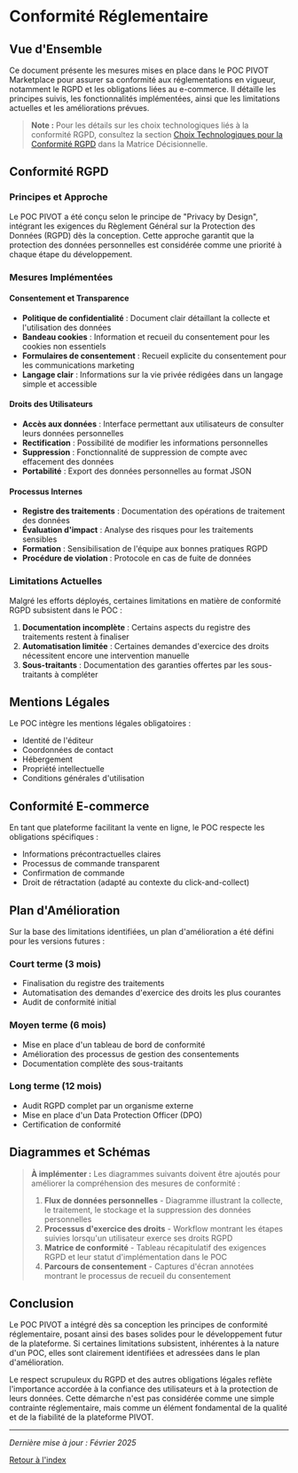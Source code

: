 # Conformité Réglementaire

## Vue d'Ensemble

Ce document présente les mesures mises en place dans le POC PIVOT Marketplace pour assurer sa conformité aux réglementations en vigueur, notamment le RGPD et les obligations liées au e-commerce. Il détaille les principes suivis, les fonctionnalités implémentées, ainsi que les limitations actuelles et les améliorations prévues.

> **Note :** Pour les détails sur les choix technologiques liés à la conformité RGPD, consultez la section [Choix Technologiques pour la Conformité RGPD](../matrice_decisionnelle/README.md#choix-technologiques-pour-la-conformité-rgpd) dans la Matrice Décisionnelle.

## Conformité RGPD

### Principes et Approche

Le POC PIVOT a été conçu selon le principe de "Privacy by Design", intégrant les exigences du Règlement Général sur la Protection des Données (RGPD) dès la conception. Cette approche garantit que la protection des données personnelles est considérée comme une priorité à chaque étape du développement.

### Mesures Implémentées

#### Consentement et Transparence

- **Politique de confidentialité** : Document clair détaillant la collecte et l'utilisation des données
- **Bandeau cookies** : Information et recueil du consentement pour les cookies non essentiels
- **Formulaires de consentement** : Recueil explicite du consentement pour les communications marketing
- **Langage clair** : Informations sur la vie privée rédigées dans un langage simple et accessible

#### Droits des Utilisateurs

- **Accès aux données** : Interface permettant aux utilisateurs de consulter leurs données personnelles
- **Rectification** : Possibilité de modifier les informations personnelles
- **Suppression** : Fonctionnalité de suppression de compte avec effacement des données
- **Portabilité** : Export des données personnelles au format JSON

#### Processus Internes

- **Registre des traitements** : Documentation des opérations de traitement des données
- **Évaluation d'impact** : Analyse des risques pour les traitements sensibles
- **Formation** : Sensibilisation de l'équipe aux bonnes pratiques RGPD
- **Procédure de violation** : Protocole en cas de fuite de données

### Limitations Actuelles

Malgré les efforts déployés, certaines limitations en matière de conformité RGPD subsistent dans le POC :

1. **Documentation incomplète** : Certains aspects du registre des traitements restent à finaliser
2. **Automatisation limitée** : Certaines demandes d'exercice des droits nécessitent encore une intervention manuelle
3. **Sous-traitants** : Documentation des garanties offertes par les sous-traitants à compléter

## Mentions Légales

Le POC intègre les mentions légales obligatoires :
- Identité de l'éditeur
- Coordonnées de contact
- Hébergement
- Propriété intellectuelle
- Conditions générales d'utilisation

## Conformité E-commerce

En tant que plateforme facilitant la vente en ligne, le POC respecte les obligations spécifiques :
- Informations précontractuelles claires
- Processus de commande transparent
- Confirmation de commande
- Droit de rétractation (adapté au contexte du click-and-collect)

## Plan d'Amélioration

Sur la base des limitations identifiées, un plan d'amélioration a été défini pour les versions futures :

### Court terme (3 mois)
- Finalisation du registre des traitements
- Automatisation des demandes d'exercice des droits les plus courantes
- Audit de conformité initial

### Moyen terme (6 mois)
- Mise en place d'un tableau de bord de conformité
- Amélioration des processus de gestion des consentements
- Documentation complète des sous-traitants

### Long terme (12 mois)
- Audit RGPD complet par un organisme externe
- Mise en place d'un Data Protection Officer (DPO)
- Certification de conformité

## Diagrammes et Schémas

> **À implémenter :** Les diagrammes suivants doivent être ajoutés pour améliorer la compréhension des mesures de conformité :
> 
> 1. **Flux de données personnelles** - Diagramme illustrant la collecte, le traitement, le stockage et la suppression des données personnelles
> 2. **Processus d'exercice des droits** - Workflow montrant les étapes suivies lorsqu'un utilisateur exerce ses droits RGPD
> 3. **Matrice de conformité** - Tableau récapitulatif des exigences RGPD et leur statut d'implémentation dans le POC
> 4. **Parcours de consentement** - Captures d'écran annotées montrant le processus de recueil du consentement

## Conclusion

Le POC PIVOT a intégré dès sa conception les principes de conformité réglementaire, posant ainsi des bases solides pour le développement futur de la plateforme. Si certaines limitations subsistent, inhérentes à la nature d'un POC, elles sont clairement identifiées et adressées dans le plan d'amélioration.

Le respect scrupuleux du RGPD et des autres obligations légales reflète l'importance accordée à la confiance des utilisateurs et à la protection de leurs données. Cette démarche n'est pas considérée comme une simple contrainte réglementaire, mais comme un élément fondamental de la qualité et de la fiabilité de la plateforme PIVOT.

---

*Dernière mise à jour : Février 2025*

[Retour à l'index](../README.md) 
